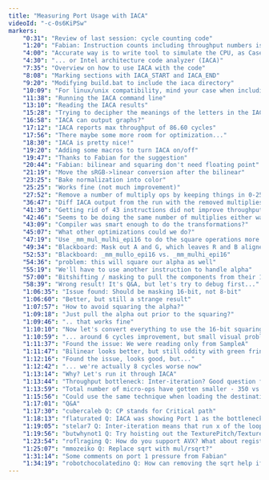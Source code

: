 ```yaml
---
title: "Measuring Port Usage with IACA"
videoId: "-c-0s6KiPSw"
markers:
    "0:31": "Review of last session: cycle counting code"
    "1:20": "Fabian: Instruction counts including throughput numbers is not accurate, does not properly take into account CPU's ability to overlap different ops"
    "4:00": "Accurate way is to write tool to simulate the CPU, as Casey did for the XB360"
    "4:30": "... or Intel architecture code analyzer (IACA)"
    "7:35": "Overview on how to use IACA with the code"
    "8:08": "Marking sections with IACA_START and IACA_END"
    "9:20": "Modifying build.bat to include the iaca directory"
    "10:09": "For linux/unix compatibility, mind your case when including files"
    "11:38": "Running the IACA command line"
    "13:10": "Reading the IACA results"
    "15:28": "Trying to decipher the meanings of the letters in the IACA table"
    "16:58": "IACA can output graphs?"
    "17:12": "IACA reports max throughput of 86.60 cycles"
    "17:56": "There maybe some more room for optimization..."
    "18:30": "IACA is pretty nice!"
    "19:20": "Adding some macros to turn IACA on/off"
    "19:47": "Thanks to Fabian for the suggestion"
    "20:44": "Fabian: bilinear and squaring don't need floating point"
    "21:19": "Move the sRGB->linear conversion after the bilinear"
    "23:25": "Bake normalization into color"
    "25:25": "Works fine (not much improvement)"
    "27:52": "Remove a number of multiply ops by keeping things in 0-255 space (no improvement)"
    "36:47": "Diff IACA output from the run with the removed multiplies and the one prior"
    "41:30": "Getting rid of 43 instructions did not improve throughput reported by IACA"
    "42:46": "Seems to be doing the same number of multiplies either way"
    "43:09": "Compiler was smart enough to do the transformations?"
    "45:07": "What other optimizations could we do?"
    "47:19": "Use _mm_mul_mulhi_epi16 to do the square operations more wide prior to the FP conversion?"
    "49:34": "Blackboard: Mask out A and G, which leaves R and B aligned to the 16-bit SIMD boundaries"
    "52:53": "Blackboard: _mm_mullo_epi16 vs. _mm_mulhi_epi16"
    "54:36": "problem: this will square our alpha as well"
    "55:19": "We'll have to use another instruction to handle alpha"
    "57:00": "Bitshifting / masking to pull the components from their 16-bit lanes"
    "58:39": "Wrong result! It's Q&A, but let's try to debug first..."
    "1:06:35": "Issue found: Should be masking 16-bit, not 8-bit"
    "1:06:60": "Better, but still a strange result"
    "1:07:57": "How to avoid squaring the alpha?"
    "1:09:18": "Just pull the alpha out prior to the squaring?"
    "1:09:46": ".. that works fine"
    "1:10:10": "Now let's convert everything to use the 16-bit squaring"
    "1:10:59": "... around 6 cycles improvement, but small visual problem with the bilinear"
    "1:11:37": "Found the issue: We were reading only from SampleA"
    "1:11:47": "Bilinear looks better, but still oddity with green fringing around the hero"
    "1:12:16": "Found the issue, looks good, but..."
    "1:12:42": "... we're actually 8 cycles worse now"
    "1:13:14": "Why? Let's run it through IACA"
    "1:13:44": "Throughput bottleneck: Inter-iteration? Good question for Fabian"
    "1:13:59": "Total number of micro-ops have gotten smaller - 350 vs 306 vs. 283 but throughput is worse"
    "1:15:56": "Could use the same technique when loading the destination, but probably not a good idea"
    "1:17:01": "Q&A"
    "1:17:30": "cubercaleb Q: CP stands for Critical path"
    "1:18:13": "flaturated Q: IACA was showing Port 1 as the bottleneck, so reducing multplies won't help"
    "1:19:05": "stelar7 Q: Inter-iteration means that run x of the loop depends on the prior run"
    "1:19:56": "butwhynot1 Q: Try hoisting out the TexturePitch/TextureMemory (several cycles improvement)"
    "1:23:54": "roflraging Q: How do you support AVX? What about register saving through context switches?"
    "1:25:07": "mmozeiko Q: Replace sqrt with mul/rsqrt?"
    "1:31:14": "Some comments on port 1 pressure from Fabian"
    "1:34:19": "robotchocolatedino Q: How can removing the sqrt help if it's done on the multiply port, not the adder port?"
---
```

